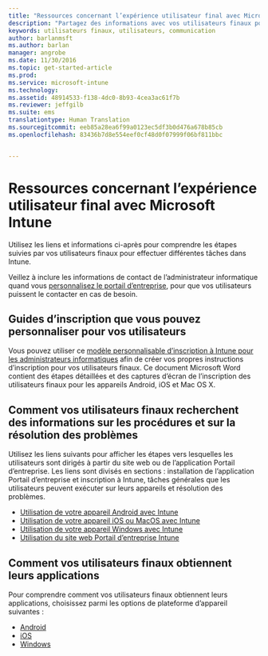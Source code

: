 ```yaml
---
title: "Ressources concernant l’expérience utilisateur final avec Microsoft Intune | Microsoft Intune"
description: "Partagez des informations avec vos utilisateurs finaux pour réussir le déploiement d’Intune."
keywords: utilisateurs finaux, utilisateurs, communication
author: barlanmsft
ms.author: barlan
manager: angrobe
ms.date: 11/30/2016
ms.topic: get-started-article
ms.prod: 
ms.service: microsoft-intune
ms.technology: 
ms.assetid: 48914533-f138-4dc0-8b93-4cea3ac61f7b
ms.reviewer: jeffgilb
ms.suite: ems
translationtype: Human Translation
ms.sourcegitcommit: eeb85a28ea6f99a0123ec5df3b0d476a678b85cb
ms.openlocfilehash: 83436b7d8e554eef0cf48d0f07999f06bf811bbc


---
```


# <a name="resources-about-the-end-user-experience-with-microsoft-intune"></a>Ressources concernant l’expérience utilisateur final avec Microsoft Intune

Utilisez les liens et informations ci-après pour comprendre les étapes suivies par vos utilisateurs finaux pour effectuer différentes tâches dans Intune.

Veillez à inclure les informations de contact de l’administrateur informatique quand vous [personnalisez le portail d’entreprise](/Intune/get-started/start-with-a-paid-subscription-to-microsoft-intune-step-7), pour que vos utilisateurs puissent le contacter en cas de besoin.

## <a name="enrollment-guide-that-you-can-customize-for-your-users"></a>Guides d’inscription que vous pouvez personnaliser pour vos utilisateurs

Vous pouvez utiliser ce [modèle personnalisable d’inscription à Intune pour les administrateurs informatiques](https://gallery.technet.microsoft.com/End-user-Intune-enrollment-55dfd64a) afin de créer vos propres instructions d’inscription pour vos utilisateurs finaux. Ce document Microsoft Word contient des étapes détaillées et des captures d’écran de l’inscription des utilisateurs finaux pour les appareils Android, iOS et Mac OS X.

## <a name="how-your-end-users-find-how-to-and-troubleshooting-information"></a>Comment vos utilisateurs finaux recherchent des informations sur les procédures et sur la résolution des problèmes

Utilisez les liens suivants pour afficher les étapes vers lesquelles les utilisateurs sont dirigés à partir du site web ou de l’application Portail d’entreprise. Les liens sont divisés en sections : installation de l’application Portail d’entreprise et inscription à Intune, tâches générales que les utilisateurs peuvent exécuter sur leurs appareils et résolution des problèmes.

- [Utilisation de votre appareil Android avec Intune](/Intune/EndUser/using-your-android-device-with-intune)
- [Utilisation de votre appareil iOS ou MacOS avec Intune](/Intune/EndUser/using-your-ios-or-mac-os-x-device-with-intune)
- [Utilisation de votre appareil Windows avec Intune](/Intune/EndUser/using-your-windows-device-with-intune)
- [Utilisation du site web Portail d’entreprise Intune](/Intune/EndUser/using-the-intune-company-portal-website)


## <a name="how-your-end-users-get-their-apps"></a>Comment vos utilisateurs finaux obtiennent leurs applications

Pour comprendre comment vos utilisateurs finaux obtiennent leurs applications, choisissez parmi les options de plateforme d’appareil suivantes :

- [Android](how-your-android-users-get-their-apps.md)
- [iOS](how-your-ios-users-get-their-apps.md)
- [Windows](how-your-windows-users-get-their-apps.md)



<!--HONumber=Dec16_HO1-->


